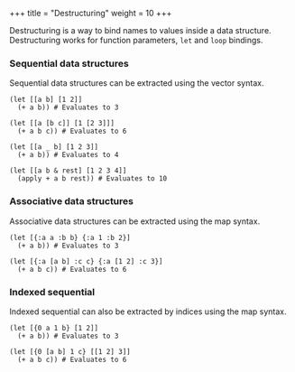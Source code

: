 +++
title = "Destructuring"
weight = 10
+++

Destructuring is a way to bind names to values inside a data structure.
Destructuring works for function parameters, `let` and `loop` bindings.

### Sequential data structures

Sequential data structures can be extracted using the vector syntax.

```phel
(let [[a b] [1 2]]
  (+ a b)) # Evaluates to 3

(let [[a [b c]] [1 [2 3]]]
  (+ a b c)) # Evaluates to 6

(let [[a _ b] [1 2 3]]
  (+ a b)) # Evaluates to 4

(let [[a b & rest] [1 2 3 4]]
  (apply + a b rest)) # Evaluates to 10
```

### Associative data structures

Associative data structures can be extracted using the map syntax.

```phel
(let [{:a a :b b} {:a 1 :b 2}]
  (+ a b)) # Evaluates to 3

(let [{:a [a b] :c c} {:a [1 2] :c 3}]
  (+ a b c)) # Evaluates to 6
```

### Indexed sequential

Indexed sequential can also be extracted by indices using the map syntax.

```phel
(let [{0 a 1 b} [1 2]]
  (+ a b)) # Evaluates to 3

(let [{0 [a b] 1 c} [[1 2] 3]]
  (+ a b c)) # Evaluates to 6
```
